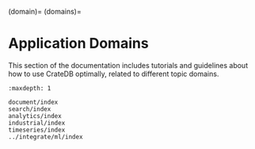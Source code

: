 (domain)=
(domains)=

# Application Domains

This section of the documentation includes tutorials and guidelines about
how to use CrateDB optimally, related to different topic domains.


```{toctree}
:maxdepth: 1

document/index
search/index
analytics/index
industrial/index
timeseries/index
../integrate/ml/index
```
